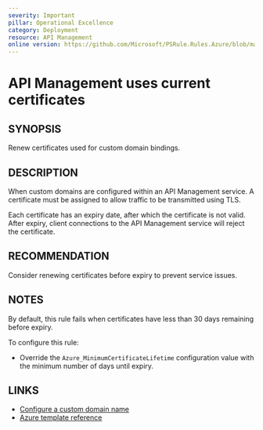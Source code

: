 ```yaml
---
severity: Important
pillar: Operational Excellence
category: Deployment
resource: API Management
online version: https://github.com/Microsoft/PSRule.Rules.Azure/blob/main/docs/en/rules/Azure.APIM.CertificateExpiry.md
---
```


# API Management uses current certificates

## SYNOPSIS

Renew certificates used for custom domain bindings.

## DESCRIPTION

When custom domains are configured within an API Management service.
A certificate must be assigned to allow traffic to be transmitted using TLS.

Each certificate has an expiry date, after which the certificate is not valid.
After expiry, client connections to the API Management service will reject the certificate.

## RECOMMENDATION

Consider renewing certificates before expiry to prevent service issues.

## NOTES

By default, this rule fails when certificates have less than 30 days remaining before expiry.

To configure this rule:

- Override the `Azure_MinimumCertificateLifetime` configuration value with the minimum number of days until expiry.

## LINKS

- [Configure a custom domain name](https://docs.microsoft.com/en-us/azure/api-management/configure-custom-domain#use-the-azure-portal-to-set-a-custom-domain-name)
- [Azure template reference](https://docs.microsoft.com/en-us/azure/templates/microsoft.apimanagement/2019-12-01/service#hostnameconfiguration-object)
